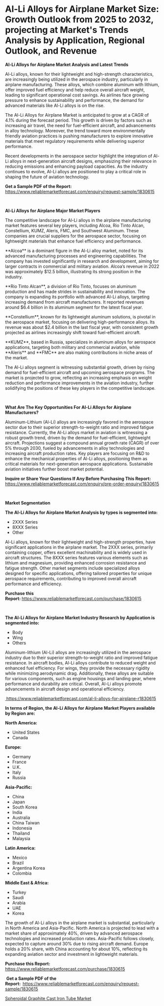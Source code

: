 <p><h1>Al-Li Alloys for Airplane Market Size: Growth Outlook from 2025 to 2032, projecting at Market's Trends Analysis by Application, Regional Outlook, and Revenue</h1></p><p><strong>Al-Li Alloys for Airplane Market Analysis and Latest Trends</strong></p>
<p><p>Al-Li alloys, known for their lightweight and high-strength characteristics, are increasingly being utilized in the aerospace industry, particularly in airplane manufacturing. These alloys, which combine aluminum with lithium, offer improved fuel efficiency and help reduce overall aircraft weight, leading to significant operational cost savings. As airlines face growing pressure to enhance sustainability and performance, the demand for advanced materials like Al-Li alloys is on the rise.</p><p>The Al-Li Alloys for Airplane Market is anticipated to grow at a CAGR of 4.1% during the forecast period. This growth is driven by factors such as increasing air travel, the need for fuel-efficient aircraft, and advancements in alloy technology. Moreover, the trend toward more environmentally friendly aviation practices is pushing manufacturers to explore innovative materials that meet regulatory requirements while delivering superior performance.</p><p>Recent developments in the aerospace sector highlight the integration of Al-Li alloys in next-generation aircraft designs, emphasizing their relevance in reducing emissions and enhancing payload capacities. As the industry continues to evolve, Al-Li alloys are positioned to play a critical role in shaping the future of aviation technology.</p></p>
<p><strong>Get a Sample PDF of the Report:&nbsp;</strong> <a href="https://www.reliablemarketforecast.com/enquiry/request-sample/1830615?utm_campaign=1134&utm_medium=2&utm_source=Github&utm_content=ia&utm_term=03022025&utm_id=al-li-alloys-for-airplane">https://www.reliablemarketforecast.com/enquiry/request-sample/1830615</a></p>
<p>&nbsp;</p>
<p><strong>Al-Li Alloys for Airplane Major Market Players</strong></p>
<p><p>The competitive landscape for Al-Li alloys in the airplane manufacturing market features several key players, including Alcoa, Rio Tinto Alcan, Constellium, KUMZ, Aleris, FMC, and Southwest Aluminum. These companies are crucial suppliers for the aerospace sector, focusing on lightweight materials that enhance fuel efficiency and performance.</p><p>**Alcoa** is a dominant figure in the Al-Li alloy market, noted for its advanced manufacturing processes and engineering capabilities. The company has invested significantly in research and development, aiming for larger contracts in commercial and military aviation. Alcoa’s revenue in 2022 was approximately $12.5 billion, illustrating its strong position in the industry.</p><p>**Rio Tinto Alcan**, a division of Rio Tinto, focuses on aluminum production and has made strides in sustainability and innovation. The company is expanding its portfolio with advanced Al-Li alloys, targeting increasing demand from aircraft manufacturers. It reported revenues around $6.4 billion in its aluminum segment for the latest fiscal year.</p><p>**Constellium**, known for its lightweight aluminum solutions, is pivotal in the aerospace market, focusing on delivering high-performance alloys. Its revenue was about $2.4 billion in the last fiscal year, with consistent growth projected as airlines increasingly shift toward fuel-efficient aircraft.</p><p>**KUMZ**, based in Russia, specializes in aluminum alloys for aerospace applications, targeting both military and commercial aviation, while **Aleris** and **FMC** are also making contributions in niche areas of the market.</p><p>The Al-Li alloys segment is witnessing substantial growth, driven by rising demand for fuel-efficient aircraft and upcoming aerospace programs. The market is projected to grow, reflecting an increasing emphasis on weight reduction and performance improvements in the aviation industry, further solidifying the positions of these key players in the competitive landscape.</p></p>
<p>&nbsp;</p>
<p><strong>What Are The Key Opportunities For Al-Li Alloys for Airplane Manufacturers?</strong></p>
<p><p>Aluminum-Lithium (Al-Li) alloys are increasingly favored in the aerospace sector due to their superior strength-to-weight ratio and improved fatigue resistance. Currently, the Al-Li alloys market in aviation is witnessing a robust growth trend, driven by the demand for fuel-efficient, lightweight aircraft. Projections suggest a compound annual growth rate (CAGR) of over 5% through 2030, fueled by advancements in alloy technologies and increasing aircraft production rates. Key players are focusing on R&D to enhance the mechanical properties of Al-Li alloys, positioning them as critical materials for next-generation aerospace applications. Sustainable aviation initiatives further boost market potential.</p></p>
<p><strong>Inquire or Share Your Questions If Any Before Purchasing This Report:</strong> <a href="https://www.reliablemarketforecast.com/enquiry/pre-order-enquiry/1830615?utm_campaign=1134&utm_medium=2&utm_source=Github&utm_content=ia&utm_term=03022025&utm_id=al-li-alloys-for-airplane">https://www.reliablemarketforecast.com/enquiry/pre-order-enquiry/1830615</a></p>
<p>&nbsp;</p>
<p><strong>Market Segmentation</strong></p>
<p><strong>The Al-Li Alloys for Airplane Market Analysis by types is segmented into:</strong></p>
<p><ul><li>2XXX Series</li><li>8XXX Series</li><li>Other</li></ul></p>
<p><p>Al-Li alloys, known for their lightweight and high-strength properties, have significant applications in the airplane market. The 2XXX series, primarily containing copper, offers excellent machinability and is widely used in aircraft structures. The 8XXX series features various elements such as lithium and magnesium, providing enhanced corrosion resistance and fatigue strength. Other market segments include specialized alloys designed for specific applications, offering tailored properties for unique aerospace requirements, contributing to improved overall aircraft performance and efficiency.</p></p>
<p><strong>Purchase this Report:&nbsp;</strong><a href="https://www.reliablemarketforecast.com/purchase/1830615?utm_campaign=1134&utm_medium=2&utm_source=Github&utm_content=ia&utm_term=03022025&utm_id=al-li-alloys-for-airplane">https://www.reliablemarketforecast.com/purchase/1830615</a></p>
<p>&nbsp;</p>
<p><strong>The Al-Li Alloys for Airplane Market Industry Research by Application is segmented into:</strong></p>
<p><ul><li>Body</li><li>Wing</li><li>Others</li></ul></p>
<p><p>Aluminum-lithium (Al-Li) alloys are increasingly utilized in the aerospace industry due to their superior strength-to-weight ratio and improved fatigue resistance. In aircraft bodies, Al-Li alloys contribute to reduced weight and enhanced fuel efficiency. For wings, they provide the necessary rigidity while minimizing aerodynamic drag. Additionally, these alloys are suitable for various components, such as engine housings and landing gear, where performance and durability are critical. Overall, Al-Li alloys promote advancements in aircraft design and operational efficiency.</p></p>
<p><a href="https://www.reliablemarketforecast.com/al-li-alloys-for-airplane-r1830615?utm_campaign=1134&utm_medium=2&utm_source=Github&utm_content=ia&utm_term=03022025&utm_id=al-li-alloys-for-airplane">&nbsp;https://www.reliablemarketforecast.com/al-li-alloys-for-airplane-r1830615</a></p>
<p><strong>In terms of Region, the Al-Li Alloys for Airplane Market Players available by Region are:</strong></p>
<p>
    <p> <strong> North America: </strong>
        <ul>
            <li>United States</li>
            <li>Canada</li>
        </ul>
        </p> 
    <p> <strong> Europe: </strong>
        <ul>
            <li>Germany</li>
            <li>France</li>
            <li>U.K.</li>
            <li>Italy</li>
            <li>Russia</li>
        </ul>
        </p> 
    <p> <strong> Asia-Pacific: </strong>
        <ul>
            <li>China</li>
            <li>Japan</li>
            <li>South Korea</li>
            <li>India</li>
            <li>Australia</li>
            <li>China Taiwan</li>
            <li>Indonesia</li>
            <li>Thailand</li>
            <li>Malaysia</li>
        </ul>
        </p> 
    <p> <strong> Latin America: </strong>
        <ul>
            <li>Mexico</li>
            <li>Brazil</li>
            <li>Argentina Korea</li>
            <li>Colombia</li>
        </ul>
        </p> 
    <p> <strong> Middle East & Africa: </strong>
        <ul>
            <li>Turkey</li>
            <li>Saudi</li>
            <li>Arabia</li>
            <li>UAE</li>
            <li>Korea</li>
        </ul>
    </p>
    </p>
<p><p>The growth of Al-Li alloys in the airplane market is substantial, particularly in North America and Asia-Pacific. North America is projected to lead with a market share of approximately 40%, driven by advanced aerospace technologies and increased production rates. Asia-Pacific follows closely, expected to capture around 30% due to rising aircraft demand. Europe holds a 20% share, with China accounting for about 10%, reflecting its expanding aviation sector and investment in lightweight materials.</p></p>
<p><strong>Purchase this Report: </strong><a href="https://www.reliablemarketforecast.com/purchase/1830615?utm_campaign=1134&utm_medium=2&utm_source=Github&utm_content=ia&utm_term=03022025&utm_id=al-li-alloys-for-airplane">https://www.reliablemarketforecast.com/purchase/1830615</a></p>
<p>&nbsp;<strong>Get a Sample PDF of the Report:&nbsp;&nbsp;</strong><a href="https://www.reliablemarketforecast.com/enquiry/request-sample/1830615?utm_campaign=1134&utm_medium=2&utm_source=Github&utm_content=ia&utm_term=03022025&utm_id=al-li-alloys-for-airplane">https://www.reliablemarketforecast.com/enquiry/request-sample/1830615</a></p>
<p><strong></strong></p>
<p><p><a href="https://github.com/BryceTownsendr/Market-Research-Report-List-7/blob/main/spheroidal-graphite-cast-iron-tube-market.md?utm_campaign=1134&utm_medium=2&utm_source=Github&utm_content=ia&utm_term=03022025&utm_id=al-li-alloys-for-airplane">Spheroidal Graphite Cast Iron Tube Market</a></p></p>